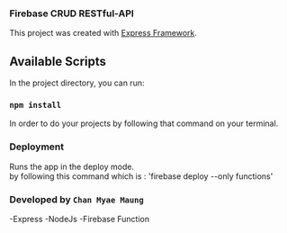 ### Firebase CRUD RESTful-API

This project was created with [Express Framework](http://expressjs.com/).

## Available Scripts

In the project directory, you can run:

### `npm install`

In order to do your projects by following that command on your terminal.

### Deployment

Runs the app in the deploy mode.<br />
by following this command which is : 'firebase deploy --only functions'

### Developed by `Chan Myae Maung`

-Express
-NodeJs
-Firebase Function
